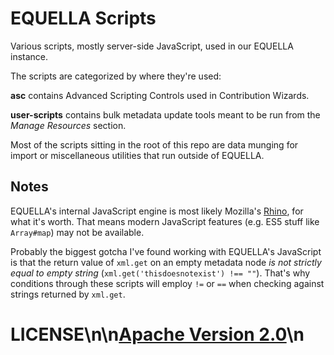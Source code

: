 # EQUELLA Scripts

Various scripts, mostly server-side JavaScript, used in our EQUELLA instance.

The scripts are categorized by where they're used:

**asc** contains Advanced Scripting Controls used in Contribution Wizards.

**user-scripts** contains bulk metadata update tools meant to be run from the _Manage Resources_ section.

Most of the scripts sitting in the root of this repo are data munging for import or miscellaneous utilities that run outside of EQUELLA.

## Notes

EQUELLA's internal JavaScript engine is most likely Mozilla's [Rhino](https://developer.mozilla.org/en-US/docs/Mozilla/Projects/Rhino), for what it's worth. That means modern JavaScript features (e.g. ES5 stuff like `Array#map`) may not be available.

Probably the biggest gotcha I've found working with EQUELLA's JavaScript is that the return value of `xml.get` on an empty metadata node _is not strictly equal to empty string_ (`xml.get('thisdoesnotexist') !== ""`). That's why conditions through these scripts will employ `!=` or `==` when checking against strings returned by `xml.get`.
# LICENSE\n\n[Apache Version 2.0](http://www.apache.org/licenses/LICENSE-2.0)\n
